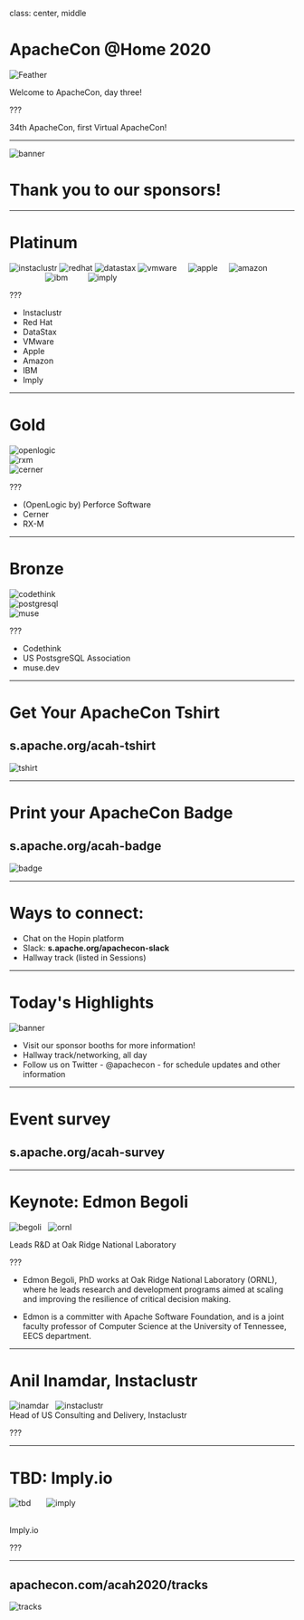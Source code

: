 class: center, middle
# ApacheCon @Home 2020

![Feather](images/feather.png)

Welcome to ApacheCon, day three!

???

34th ApacheCon, first Virtual ApacheCon!

---

![banner](achome_thumb.png)

# Thank you to our sponsors!

---

# Platinum

![instaclustr](instaclustr.png)
![redhat](redhat.png)
![datastax](datastax.png)
![vmware](vmware.png)
&nbsp;
&nbsp;
![apple](apple.png) 
&nbsp;
&nbsp;
![amazon](amazon.png)
<br />
&nbsp;
&nbsp;
&nbsp;
&nbsp;
&nbsp;
&nbsp;
&nbsp;
&nbsp;
![ibm](ibm.png)
&nbsp;
&nbsp;
&nbsp;
&nbsp;
![imply](imply.png)

???

* Instaclustr	
* Red Hat
* DataStax
* VMware
* Apple	
* Amazon
* IBM
* Imply

---

# Gold

![openlogic](openlogic.png)
<br />
![rxm](rxm.png)
<br />
![cerner](cerner.png)

???

* (OpenLogic by) Perforce Software
* Cerner
* RX-M

---

# Bronze

![codethink](codethink.png)
<br />
![postgresql](postgresql.png)
<br />
![muse](muse.png)

???

* Codethink
* US PostsgreSQL Association
* muse.dev

---

# Get Your ApacheCon Tshirt

## s.apache.org/acah-tshirt

![tshirt](tshirt.png)

---

# Print your ApacheCon Badge

## s.apache.org/acah-badge

![badge](badge.png)

---

# Ways to connect:

* Chat on the Hopin platform
* Slack: **s.apache.org/apachecon-slack**
* Hallway track (listed in Sessions)

---

# Today's Highlights

![banner](achome_thumb.png)

* Visit our sponsor booths for more information!
* Hallway track/networking, all day
* Follow us on Twitter - @apachecon - for schedule updates and other information

---

# Event survey

## s.apache.org/acah-survey

---
 
# Keynote: Edmon Begoli

![begoli](keynote_begoli.jpg)
&nbsp;
![ornl](ornl.png)

Leads R&D at Oak Ridge National Laboratory

???

* Edmon Begoli, PhD works at Oak Ridge National Laboratory (ORNL), where he leads research and development programs aimed at scaling and improving the resilience of critical decision making.

* Edmon is a committer with Apache Software Foundation, and is a joint faculty professor of Computer Science at the University of Tennessee, EECS department.

---

#  Anil Inamdar, Instaclustr

![inamdar](keynote_instaclusrt_inamdar.png)
&nbsp;
![instaclustr](instaclustr.png)
<br />
Head of US Consulting and Delivery, Instaclustr

???

---

# TBD: Imply.io

![tbd](keynote_imply_tbd.jpg)
&nbsp;
&nbsp;
&nbsp;
![imply](imply.png)

<br />
Imply.io

???


---

## apachecon.com/acah2020/tracks

![tracks](tracks_thursday.png)
